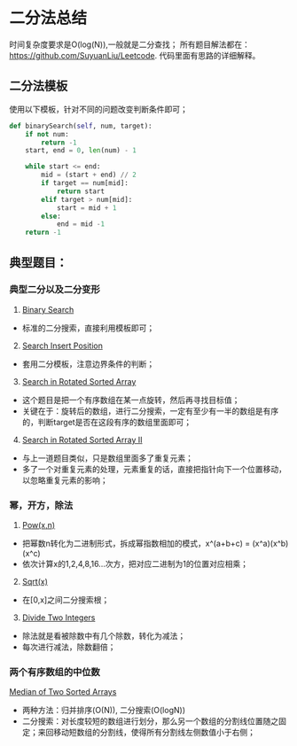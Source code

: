 # 二分法总结

时间复杂度要求是O(log(N)),一般就是二分查找；
所有题目解法都在：https://github.com/SuyuanLiu/Leetcode. 
代码里面有思路的详细解释。
## 二分法模板
使用以下模板，针对不同的问题改变判断条件即可；
``` python
def binarySearch(self, num, target):
    if not num:
        return -1
    start, end = 0, len(num) - 1

    while start <= end:
        mid = (start + end) // 2
        if target == num[mid]:
            return start
        elif target > num[mid]:
            start = mid + 1
        else:
            end = mid -1
    return -1
```

## 典型题目：
### 典型二分以及二分变形
1. [Binary Search](https://leetcode.com/problems/binary-search/) 
- 标准的二分搜索，直接利用模板即可；
2. [Search Insert Position](https://leetcode.com/problems/search-insert-position/) 
- 套用二分模板，注意边界条件的判断；
3. [Search in Rotated Sorted Array](https://leetcode.com/problems/search-in-rotated-sorted-array/)
- 这个题目是把一个有序数组在某一点旋转，然后再寻找目标值；
- 关键在于：旋转后的数组，进行二分搜索，一定有至少有一半的数组是有序的，判断target是否在这段有序的数组里面即可；
4. [Search in Rotated Sorted Array II](https://leetcode.com/problems/search-in-rotated-sorted-array-ii/)
- 与上一道题目类似，只是数组里面多了重复元素；
- 多了一个对重复元素的处理，元素重复的话，直接把指针向下一个位置移动，以忽略重复元素的影响；

### 幂，开方，除法
1. [Pow(x,n)](https://leetcode.com/problems/powx-n/)
- 把幂数n转化为二进制形式，拆成幂指数相加的模式，x^(a+b+c) = (x^a)(x^b)(x^c)
- 依次计算x的1,2,4,8,16...次方，把对应二进制为1的位置对应相乘；
2. [Sqrt(x)](https://leetcode.com/problems/sqrtx/)
- 在[0,x]之间二分搜索根；
3. [Divide Two Integers](https://leetcode.com/problems/divide-two-integers/)
- 除法就是看被除数中有几个除数，转化为减法；
- 每次进行减法，除数翻倍；

### 两个有序数组的中位数
[Median of Two Sorted Arrays](https://leetcode.com/problems/median-of-two-sorted-arrays/)
- 两种方法：归并排序(O(N)), 二分搜索(O(logN))
- 二分搜索：对长度较短的数组进行划分，那么另一个数组的分割线位置随之固定；来回移动短数组的分割线，使得所有分割线左侧数值小于右侧；
